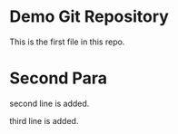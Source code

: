 # Demo Git Repository

This is the first file in this repo.

# Second Para

second line is added.

third line is added.
